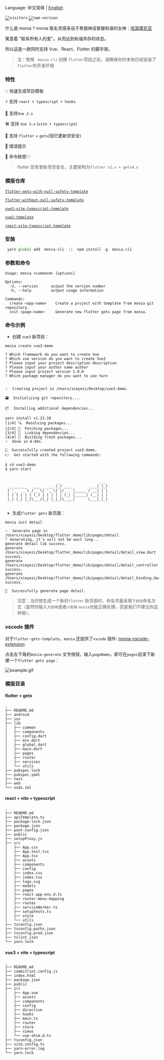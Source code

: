 
Language: 中文简体 | [English](README-EN.md)


<code>![visitors](https://visitor-badge.glitch.me/badge?page_id=xieyezi.monia-cli)</code>
<code>![npm-version](https://img.shields.io/npm/v/monia-cli)</code>


什么是 monia ? monia 取名灵感来自于希腊神话掌握和谐的女神：[哈耳摩尼亚](https://zh.wikipedia.org/wiki/%E5%93%88%E8%80%B3%E6%91%A9%E5%B0%BC%E4%BA%9E_(%E5%B8%8C%E8%87%98%E7%A5%9E%E8%A9%B1))

寓意着 "联系所有人的爱"。从而达到和谐共存的状态。

所以这是一款同时支持 Vue、React、Flutter 的脚手架。

> 注：使用 ` monia-cli` 创建 `flutter`项目之前，请确保你的本地已经安装了`flutter`的开发环境.
### 特性
  💡 快速生成项目模板   

  ⚡️  支持 `react + typescript + hooks`

  🌈 支持`Vue 2.x`    

  🛠️ 支持 `Vue 3.x` (`vite + typescript`)         

  🔩 支持 `flutter` + `getx`(现已更新空安全)        

  🌟 错误提示       
 
  🔗 命令联想☁         


> flutter 现有更新至空安全，主要架构为`flutter v2.x + getx4.x`

### 模版仓库


<code>[flutter-getx-with-null-safety-template](https://github.com/xieyezi/flutter-getx-template)</code>

<code>[flutter-without-null-safety-template](https://github.com/xieyezi/flutter-template)</code>

<code>[vue3-vite-typescript-template](https://github.com/xieyezi/vue-vite-template)</code>

<code>[vue2-template](https://github.com/xieyezi/vue-template)</code>

<code>[react-vite-typescript-template](https://github.com/xieyezi/react-template)</code>

### 安装

 ```js
  yarn global add  monia-cli  ||  npm install -g  monia-cli
 ```

### 参数和命令 

```
Usage: monia <command> [options]

Options:
  -V, --version      output the version number
  -h, --help         output usage information

Commands:
  create <app-name>    Create a project with template from monia git repository.
  init <page-name>     Generate new flutter getx page from monia.
```


### 命令示例

- 创建 `vue3` 新项目：

```shell
monia create vue3-demo
```

```
? Which framework do you want to create Vue
? Which vue version do you want to create Vue3
? Please input your project description description
? Please input your author name author
? Please input project version 1.0.0
? Which package manager do you want to use Yarn


✨  Creating project in /Users/xieyezi/Desktop/vue3-demo.

🗃  Initializing git repository....

📦  Installing additional dependencies...

yarn install v1.22.10
[1/4] 🔍  Resolving packages...
[2/4] 🚚  Fetching packages...
[3/4] 🔗  Linking dependencies...
[4/4] 🔨  Building fresh packages...
✨  Done in 6.84s.

🎉  Successfully created project vue3-demo.
👉  Get started with the following commands:

$ cd vue3-demo
$ yarn start


                        _                  _ _ 
  _ __ ___   ___  _ __ (_) __ _        ___| (_)
 | '_ ` _ \ / _ \| '_ \| |/ _` |_____ / __| | |
 | | | | | | (_) | | | | | (_| |_____| (__| | |
 |_| |_| |_|\___/|_| |_|_|\__,_|      \___|_|_|
                                               

```

- 生成`flutter getx` 新页面：

```shell
monia init detail
```

```
✨  Generate page in /Users/xieyezi/Desktop/flutter_demo/lib/pages/detail.
⠋ Generating, it's will not be wait long...
generate detail lib success.
generate /Users/xieyezi/Desktop/flutter_demo/lib/pages/detail/detail_view.dart success.
generate /Users/xieyezi/Desktop/flutter_demo/lib/pages/detail/detail_controller.dart success.
generate /Users/xieyezi/Desktop/flutter_demo/lib/pages/detail/detail_binding.dart success.

🎉  Successfully generate page detail.
```
> 注意：当你想生成一个新的`flutter` 新页面时，命名尽量采用`下划线`命名方式（虽然你输入`大驼峰`或者`小驼峰` `monia`也能正确处理，但是我们不建议你这样做）。

### vscode 插件

对于`flutter-getx-template`，`monia` 还提供了`vscode` 插件: [monia-vscode-extension](https://marketplace.visualstudio.com/items?itemName=xieyezi.monia-getx-template)

点击左下角的`monia-generate` 文字按钮，输入`pageName`，即可在`pages`目录下新建一个`flutter getx page`：

![example.gif](https://i.loli.net/2021/06/05/rmyXNpOPCLISMu4.gif)

### 模版目录

#### flutter + getx

```
.
├── README.md
├── android
├── ios
├── lib
│   ├── common
│   ├── components
│   ├── config.dart
│   ├── env.dart
│   ├── global.dart
│   ├── main.dart
│   ├── pages
│   ├── router
│   ├── services
│   └── utils
├── pubspec.lock
├── pubspec.yaml
├── test
├── web
└── xsds.iml

```
#### react + vite + typescript
```
.
├── README.md
├── apiTemplate.ts
├── package-lock.json
├── package.json
├── pont-config.json
├── public
├── setupProxy.js
├── src
│   ├── App.css
│   ├── App.test.tsx
│   ├── App.tsx
│   ├── assets
│   ├── components
│   ├── config
│   ├── index.css
│   ├── index.tsx
│   ├── logo.svg
│   ├── models
│   ├── pages
│   ├── react-app-env.d.ts
│   ├── router-menu-mapping
│   ├── routes
│   ├── serviceWorker.ts
│   ├── setupTests.ts
│   ├── style
│   └── utils
├── tsconfig.json
├── tsconfig.paths.json
├── tsconfig.prod.json
├── tslint.json
└── yarn.lock
```

#### vue3 + vite + typescript 

```
.
├── README.md
├── commitlint.config.js
├── index.html
├── package.json
├── public
├── src
│   ├── App.vue
│   ├── assets
│   ├── components
│   ├── config
│   ├── directive
│   ├── hooks
│   ├── main.ts
│   ├── router
│   ├── store
│   ├── views
│   └── vue-shim.d.ts
├── tsconfig.json
├── vite.config.ts
├── yarn-error.log
└── yarn.lock

```
